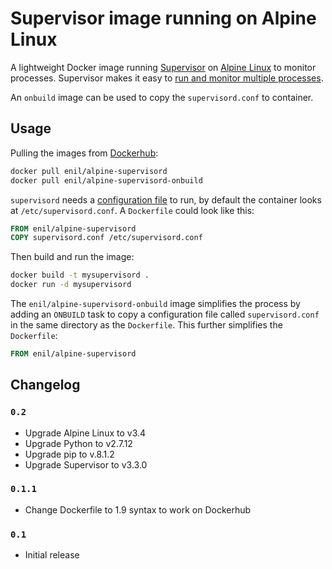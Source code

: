 # Supervisor image running on Alpine Linux

A lightweight Docker image running [Supervisor][supervisor] on [Alpine Linux][alpine] to monitor processes.
Supervisor makes it easy to [run and monitor multiple processes][supervisor-run].

An `onbuild` image can be used to copy the `supervisord.conf` to container.

## Usage

Pulling the images from [Dockerhub]:

```sh
docker pull enil/alpine-supervisord
docker pull enil/alpine-supervisord-onbuild
```

`supervisord` needs a [configuration file][supervisor-config] to run, by default the container looks at
`/etc/supervisord.conf`.
A `Dockerfile` could look like this:

```Dockerfile
FROM enil/alpine-supervisord
COPY supervisord.conf /etc/supervisord.conf
```

Then build and run the image:

```sh
docker build -t mysupervisord .
docker run -d mysupervisord
```

The `enil/alpine-supervisord-onbuild` image simplifies the process by adding an `ONBUILD` task to copy a configuration
file called `supervisord.conf` in the same directory as the `Dockerfile`.
This further simplifies the `Dockerfile`:

```Dockerfile
FROM enil/alpine-supervisord
```
## Changelog

### `0.2`

* Upgrade Alpine Linux to v3.4
* Upgrade Python to v2.7.12
* Upgrade pip to v.8.1.2
* Upgrade Supervisor to v3.3.0

### `0.1.1`

* Change Dockerfile to 1.9 syntax to work on Dockerhub

### `0.1`

* Initial release

[supervisor]:        http://supervisord.org/
[supervisor-run]:    http://supervisord.org/running.html
[supervisor-config]: http://supervisord.org/configuration.html
[alpine]:            http://www.alpinelinux.org/
[dockerhub]:         https://hub.docker.com/


